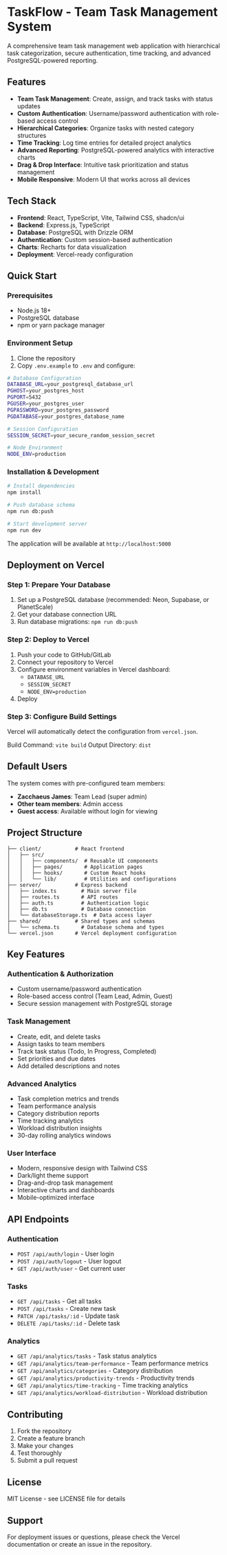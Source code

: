 # TaskFlow - Team Task Management System

A comprehensive team task management web application with hierarchical task categorization, secure authentication, time tracking, and advanced PostgreSQL-powered reporting.

## Features

- **Team Task Management**: Create, assign, and track tasks with status updates
- **Custom Authentication**: Username/password authentication with role-based access control
- **Hierarchical Categories**: Organize tasks with nested category structures
- **Time Tracking**: Log time entries for detailed project analytics
- **Advanced Reporting**: PostgreSQL-powered analytics with interactive charts
- **Drag & Drop Interface**: Intuitive task prioritization and status management
- **Mobile Responsive**: Modern UI that works across all devices

## Tech Stack

- **Frontend**: React, TypeScript, Vite, Tailwind CSS, shadcn/ui
- **Backend**: Express.js, TypeScript
- **Database**: PostgreSQL with Drizzle ORM
- **Authentication**: Custom session-based authentication
- **Charts**: Recharts for data visualization
- **Deployment**: Vercel-ready configuration

## Quick Start

### Prerequisites

- Node.js 18+ 
- PostgreSQL database
- npm or yarn package manager

### Environment Setup

1. Clone the repository
2. Copy `.env.example` to `.env` and configure:

```bash
# Database Configuration
DATABASE_URL=your_postgresql_database_url
PGHOST=your_postgres_host
PGPORT=5432
PGUSER=your_postgres_user
PGPASSWORD=your_postgres_password
PGDATABASE=your_postgres_database_name

# Session Configuration
SESSION_SECRET=your_secure_random_session_secret

# Node Environment
NODE_ENV=production
```

### Installation & Development

```bash
# Install dependencies
npm install

# Push database schema
npm run db:push

# Start development server
npm run dev
```

The application will be available at `http://localhost:5000`

## Deployment on Vercel

### Step 1: Prepare Your Database

1. Set up a PostgreSQL database (recommended: Neon, Supabase, or PlanetScale)
2. Get your database connection URL
3. Run database migrations: `npm run db:push`

### Step 2: Deploy to Vercel

1. Push your code to GitHub/GitLab
2. Connect your repository to Vercel
3. Configure environment variables in Vercel dashboard:
   - `DATABASE_URL`
   - `SESSION_SECRET`
   - `NODE_ENV=production`
4. Deploy

### Step 3: Configure Build Settings

Vercel will automatically detect the configuration from `vercel.json`.

Build Command: `vite build`
Output Directory: `dist`

## Default Users

The system comes with pre-configured team members:

- **Zacchaeus James**: Team Lead (super admin)
- **Other team members**: Admin access
- **Guest access**: Available without login for viewing

## Project Structure

```
├── client/           # React frontend
│   ├── src/
│   │   ├── components/  # Reusable UI components
│   │   ├── pages/       # Application pages
│   │   ├── hooks/       # Custom React hooks
│   │   └── lib/         # Utilities and configurations
├── server/           # Express backend
│   ├── index.ts        # Main server file
│   ├── routes.ts       # API routes
│   ├── auth.ts         # Authentication logic
│   ├── db.ts           # Database connection
│   └── databaseStorage.ts  # Data access layer
├── shared/           # Shared types and schemas
│   └── schema.ts       # Database schema and types
└── vercel.json       # Vercel deployment configuration
```

## Key Features

### Authentication & Authorization
- Custom username/password authentication
- Role-based access control (Team Lead, Admin, Guest)
- Secure session management with PostgreSQL storage

### Task Management
- Create, edit, and delete tasks
- Assign tasks to team members
- Track task status (Todo, In Progress, Completed)
- Set priorities and due dates
- Add detailed descriptions and notes

### Advanced Analytics
- Task completion metrics and trends
- Team performance analysis
- Category distribution reports
- Time tracking analytics
- Workload distribution insights
- 30-day rolling analytics windows

### User Interface
- Modern, responsive design with Tailwind CSS
- Dark/light theme support
- Drag-and-drop task management
- Interactive charts and dashboards
- Mobile-optimized interface

## API Endpoints

### Authentication
- `POST /api/auth/login` - User login
- `POST /api/auth/logout` - User logout
- `GET /api/auth/user` - Get current user

### Tasks
- `GET /api/tasks` - Get all tasks
- `POST /api/tasks` - Create new task
- `PATCH /api/tasks/:id` - Update task
- `DELETE /api/tasks/:id` - Delete task

### Analytics
- `GET /api/analytics/tasks` - Task status analytics
- `GET /api/analytics/team-performance` - Team performance metrics
- `GET /api/analytics/categories` - Category distribution
- `GET /api/analytics/productivity-trends` - Productivity trends
- `GET /api/analytics/time-tracking` - Time tracking analytics
- `GET /api/analytics/workload-distribution` - Workload distribution

## Contributing

1. Fork the repository
2. Create a feature branch
3. Make your changes
4. Test thoroughly
5. Submit a pull request

## License

MIT License - see LICENSE file for details

## Support

For deployment issues or questions, please check the Vercel documentation or create an issue in the repository.